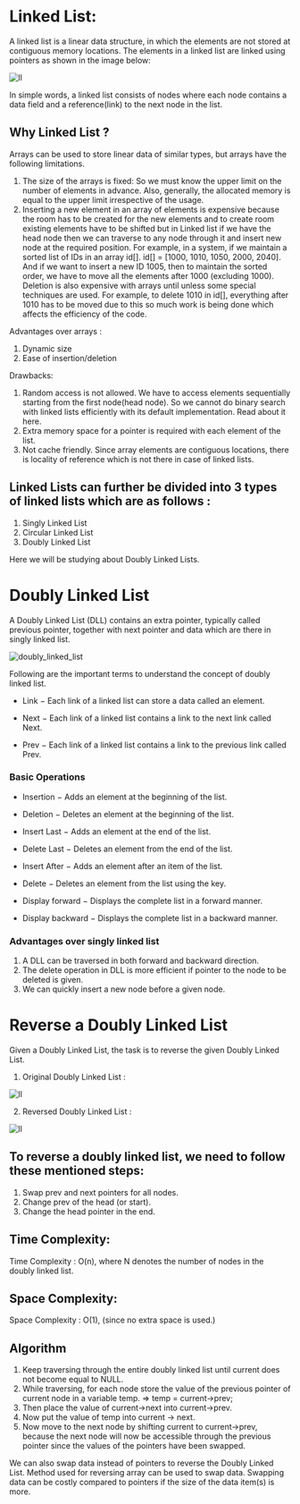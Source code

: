 # Linked List:
A linked list is a linear data structure, in which the elements are not stored at contiguous memory locations. The elements in a linked list are linked using pointers as shown in the image below:

![ll](https://media.geeksforgeeks.org/wp-content/cdn-uploads/gq/2013/03/Linkedlist.png)

In simple words, a linked list consists of nodes where each node contains a data field and a reference(link) to the next node in the list. 

## Why Linked List ?

Arrays can be used to store linear data of similar types, but arrays have the following limitations. 
1. The size of the arrays is fixed: So we must know the upper limit on the number of elements in advance. Also, generally, the allocated memory is equal to the upper limit irrespective of the usage. 
2. Inserting a new element in an array of elements is expensive because the room has to be created for the new elements and to create room existing elements have to be shifted but in Linked list if we have the head node then we can traverse to any node through it and insert new node at the required position.
For example, in a system, if we maintain a sorted list of IDs in an array id[]. 
id[] = [1000, 1010, 1050, 2000, 2040]. 
And if we want to insert a new ID 1005, then to maintain the sorted order, we have to move all the elements after 1000 (excluding 1000). 
Deletion is also expensive with arrays until unless some special techniques are used. For example, to delete 1010 in id[], everything after 1010 has to be moved due to this so much work is being done which affects the efficiency of the code.

Advantages over arrays :
1. Dynamic size 
2. Ease of insertion/deletion

Drawbacks: 
1. Random access is not allowed. We have to access elements sequentially starting from the first node(head node). So we cannot do binary search with linked lists efficiently with its default implementation. Read about it here. 
2. Extra memory space for a pointer is required with each element of the list. 
3. Not cache friendly. Since array elements are contiguous locations, there is locality of reference which is not there in case of linked lists.

## Linked Lists can further be divided into 3 types of linked lists which are as follows :
1. Singly Linked List
2. Circular Linked List
3. Doubly Linked List 

Here we will be studying about Doubly Linked Lists.

# Doubly Linked List
A Doubly Linked List (DLL) contains an extra pointer, typically called previous pointer, together with next pointer and data which are there in singly linked list.

![doubly_linked_list](https://user-images.githubusercontent.com/93239528/167244323-4c38727f-b2e9-4f07-afe6-ccabcc610243.jpg)


Following are the important terms to understand the concept of doubly linked list.

- Link − Each link of a linked list can store a data called an element.

- Next − Each link of a linked list contains a link to the next link called Next.

- Prev − Each link of a linked list contains a link to the previous link called Prev.

### Basic Operations

- Insertion − Adds an element at the beginning of the list.

- Deletion − Deletes an element at the beginning of the list.

- Insert Last − Adds an element at the end of the list.

- Delete Last − Deletes an element from the end of the list.

- Insert After − Adds an element after an item of the list.

- Delete − Deletes an element from the list using the key.

- Display forward − Displays the complete list in a forward manner.

- Display backward − Displays the complete list in a backward manner.

### Advantages over singly linked list 

1) A DLL can be traversed in both forward and backward direction. 
2) The delete operation in DLL is more efficient if pointer to the node to be deleted is given. 
3) We can quickly insert a new node before a given node. 

# Reverse a Doubly Linked List

Given a Doubly Linked List, the task is to reverse the given Doubly Linked List.

1. Original Doubly Linked List :

![ll](https://media.geeksforgeeks.org/wp-content/uploads/reverse_lincked-list1.jpg)

2. Reversed Doubly Linked List :

![ll](https://media.geeksforgeeks.org/wp-content/uploads/reverse_lincked-list2.jpg)


## To reverse a doubly linked list, we need to follow these mentioned steps:
1. Swap prev and next pointers for all nodes.
2. Change prev of the head (or start).
3. Change the head pointer in the end.

## Time Complexity:
Time Complexity : O(n), where N denotes the number of nodes in the doubly linked list.

## Space Complexity:
Space Complexity : O(1), (since no extra space is used.)

## Algorithm
1. Keep traversing through the entire doubly linked list until current does not become equal to NULL.
2. While traversing, for each node store the value of the previous pointer of current node in a variable temp. => temp = current->prev;
3. Then place the value of current->next into current->prev.
4. Now put the value of temp into current -> next.
5. Now move to the next node by shifting current to current->prev, because the next node will now be accessible through the previous pointer since the values of the pointers have been swapped.



We can also swap data instead of pointers to reverse the Doubly Linked List. Method used for reversing array can be used to swap data. Swapping data can be costly compared to pointers if the size of the data item(s) is more.
